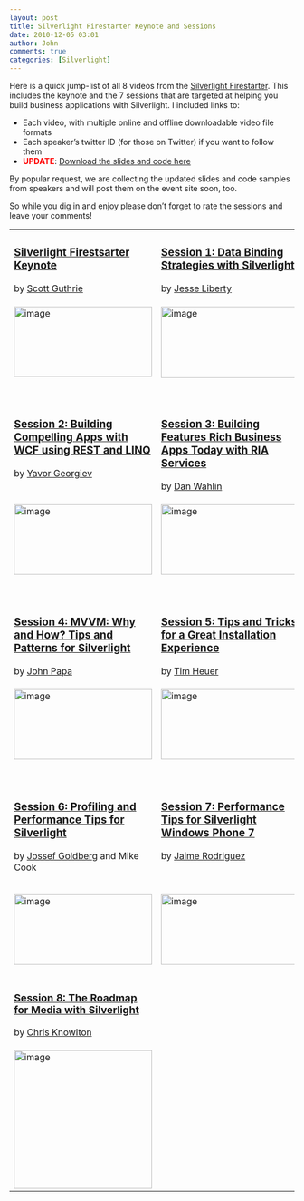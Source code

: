 ```yaml
---
layout: post
title: Silverlight Firestarter Keynote and Sessions
date: 2010-12-05 03:01
author: John
comments: true
categories: [Silverlight]
---
```

<p>Here is a quick jump-list of all 8 videos from the <a href="http://jpapa.me/slfs10">Silverlight Firestarter</a>. This includes the keynote and the 7 sessions that are targeted at helping you build business applications with Silverlight. I included links to:</p>  <ul>   <li>Each video, with multiple online and offline downloadable video file formats </li>    <li>Each speaker’s twitter ID (for those on Twitter) if you want to follow them </li>    <li><font color="#ff0000"><strong>UPDATE</strong></font>: <a href="http://cid-db8de07d70b6e4b7.office.live.com/browse.aspx/.Public?sa=297082339">Download the slides and code here</a> </li> </ul>  <p>By popular request, we are collecting the updated slides and code samples from speakers and will post them on the event site soon, too.</p>  <p align="left">So while you dig in and enjoy please don’t forget to rate the sessions and leave your comments!</p>  <div align="center">   <table border="0" cellspacing="2" cellpadding="2" width="400" align="center"><tbody>       <tr>         <td valign="top" width="200">           <h3><a href="http://jpapa.me/slfs10keynote">Silverlight Firestsarter Keynote</a></h3>            <p>by <a href="http://twitter.com/scottgu">Scott Guthrie</a></p>         </td>          <td valign="top" width="200">           <h3><a href="http://jpapa.me/slfs10session1">Session 1: Data Binding Strategies with Silverlight </a></h3>            <p>by <a href="http://twitter.com/jesseliberty">Jesse Liberty</a></p>         </td>       </tr>        <tr>         <td valign="top" width="200"><a href="http://jpapa.me/slfs10keynote"><img style="background-image: none; border-right-width: 0px; padding-left: 0px; padding-right: 0px; display: inline; border-top-width: 0px; border-bottom-width: 0px; border-left-width: 0px; padding-top: 0px" title="image" border="0" alt="image" src="http://images.johnpapa.net/wp-content/uploads/files/media/image/Windows-Live-Writer/b12f0466a28d_13A87/image_19.png" width="244" height="124" /></a>             <br />            <br />            <br /></td>          <td valign="top" width="200"><a href="http://jpapa.me/slfs10session1"><img style="background-image: none; border-right-width: 0px; padding-left: 0px; padding-right: 0px; display: inline; border-top-width: 0px; border-bottom-width: 0px; border-left-width: 0px; padding-top: 0px" title="image" border="0" alt="image" src="http://images.johnpapa.net/wp-content/uploads/files/media/image/Windows-Live-Writer/b12f0466a28d_13A87/image_11.png" width="244" height="126" /></a></td>       </tr>        <tr>         <td valign="top" width="200">           <h3><a href="http://jpapa.me/slfs10session2">Session 2: Building Compelling Apps with WCF using REST and LINQ</a></h3>            <p>by <a href="http://twitter.com/digthepony">Yavor Georgiev</a></p>         </td>          <td valign="top" width="200">           <h3><a href="http://jpapa.me/slfs10session3">Session 3: Building Features Rich Business Apps Today with RIA Services</a></h3>            <p>by <a href="http://twitter.com/danwahlin">Dan Wahlin</a></p>         </td>       </tr>        <tr>         <td valign="top" width="200"><a href="http://jpapa.me/slfs10session2"><img style="background-image: none; border-right-width: 0px; padding-left: 0px; padding-right: 0px; display: inline; border-top-width: 0px; border-bottom-width: 0px; border-left-width: 0px; padding-top: 0px" title="image" border="0" alt="image" src="http://images.johnpapa.net/wp-content/uploads/files/media/image/Windows-Live-Writer/b12f0466a28d_13A87/image_22.png" width="244" height="124" /></a>             <br />            <br />            <br /></td>          <td valign="top" width="200"><a href="http://jpapa.me/slfs10session3"><img style="background-image: none; border-right-width: 0px; padding-left: 0px; padding-right: 0px; display: inline; border-top-width: 0px; border-bottom-width: 0px; border-left-width: 0px; padding-top: 0px" title="image" border="0" alt="image" src="http://images.johnpapa.net/wp-content/uploads/files/media/image/Windows-Live-Writer/b12f0466a28d_13A87/image_16.png" width="244" height="124" /></a></td>       </tr>        <tr>         <td valign="top" width="200">           <h3><a href="http://jpapa.me/slfs10session4">Session 4: MVVM: Why and How? Tips and Patterns for Silverlight</a></h3>            <p>by <a href="http://www.twitter.com/john_papa">John Papa</a></p>         </td>          <td valign="top" width="200">           <h3><a href="http://jpapa.me/slfs10session5">Session 5: Tips and Tricks for a Great Installation Experience</a>               <br /></h3>            <p>by <a href="http://twitter.com/timheuer">Tim Heuer</a></p>         </td>       </tr>        <tr>         <td valign="top" width="200"><a href="http://jpapa.me/slfs10session4"><img style="background-image: none; border-right-width: 0px; padding-left: 0px; padding-right: 0px; display: inline; border-top-width: 0px; border-bottom-width: 0px; border-left-width: 0px; padding-top: 0px" title="image" border="0" alt="image" src="http://images.johnpapa.net/wp-content/uploads/files/media/image/Windows-Live-Writer/b12f0466a28d_13A87/image_34.png" width="244" height="124" /></a>             <br />            <br />            <br /></td>          <td valign="top" width="200"><a href="http://jpapa.me/slfs10session5"><img style="background-image: none; border-right-width: 0px; padding-left: 0px; padding-right: 0px; display: inline; border-top-width: 0px; border-bottom-width: 0px; border-left-width: 0px; padding-top: 0px" title="image" border="0" alt="image" src="http://images.johnpapa.net/wp-content/uploads/files/media/image/Windows-Live-Writer/b12f0466a28d_13A87/image_25.png" width="244" height="124" /></a></td>       </tr>        <tr>         <td valign="top" width="200">           <h3><a href="http://jpapa.me/slfs10session6">Session 6: Profiling and Performance Tips for Silverlight</a>&#160;</h3>            <p>by <a href="http://twitter.com/jgoldb1">Jossef Goldberg</a> and Mike Cook</p>         </td>          <td valign="top" width="200">           <h3><a href="http://jpapa.me/slfs10session7">Session 7: Performance Tips for Silverlight Windows Phone 7</a></h3>            <p>by <a href="http://twitter.com/jaimerodriguez">Jaime Rodriguez</a></p>         </td>       </tr>        <tr>         <td valign="top" width="200">           <p><a href="http://jpapa.me/slfs10session6"><img style="background-image: none; border-right-width: 0px; padding-left: 0px; padding-right: 0px; display: inline; border-top-width: 0px; border-bottom-width: 0px; border-left-width: 0px; padding-top: 0px" title="image" border="0" alt="image" src="http://images.johnpapa.net/wp-content/uploads/files/media/image/Windows-Live-Writer/b12f0466a28d_13A87/image_13.png" width="244" height="124" /></a></p>         </td>          <td valign="top" width="200">           <p><a href="http://jpapa.me/slfs10session7"><img style="background-image: none; border-right-width: 0px; padding-left: 0px; padding-right: 0px; display: inline; border-top-width: 0px; border-bottom-width: 0px; border-left-width: 0px; padding-top: 0px" title="image" border="0" alt="image" src="http://images.johnpapa.net/wp-content/uploads/files/media/image/Windows-Live-Writer/b12f0466a28d_13A87/image_2c3b7c0e-58c4-4718-ba65-3418af4dee38.png" width="244" height="124" /></a></p>         </td>       </tr>        <tr>         <td valign="top" width="200">           <h3><a href="http://channel9.msdn.com/Series/Silverlight-Firestarter/Silverlight-Firestarter-2010-Session-8-The-Roadmap-for-Media-with-Silverlight"><font size="4">Session 8: The Roadmap for Media with Silverlight</font></a></h3>            <p>by <a href="http://twitter.com/redmondchris">Chris Knowlton</a></p>         </td>          <td valign="top" width="200">&nbsp;</td>       </tr>        <tr>         <td valign="top" width="200"><a href="http://channel9.msdn.com/Series/Silverlight-Firestarter/Silverlight-Firestarter-2010-Session-8-The-Roadmap-for-Media-with-Silverlight"><img style="background-image: none; border-bottom: 0px; border-left: 0px; margin: ; padding-left: 0px; padding-right: 0px; display: inline; border-top: 0px; border-right: 0px; padding-top: 0px" title="image" border="0" alt="image" src="http://images.johnpapa.net/wp-content/uploads/files/media/image/Windows-Live-Writer/Silverlight-Firestarter-Keynote-and-Sess_ACE5/image_3.png" width="244" heig
ht="128" /></a></td>          <td valign="top" width="200">&nbsp;</td>       </tr>     </tbody></table> </div>  <h3 align="center"></h3>

